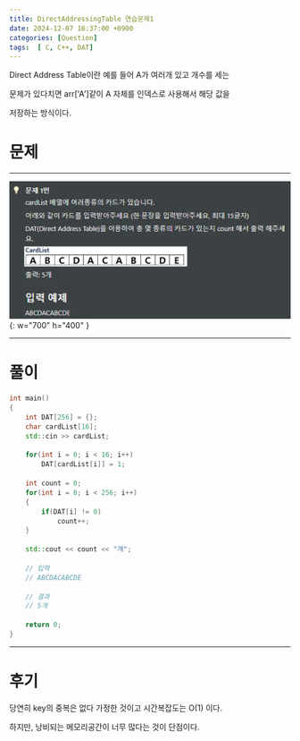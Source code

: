 ```yaml
---
title: DirectAddressingTable 연습문제1
date: 2024-12-07 16:37:00 +0900
categories: [Question]  
tags:  [ C, C++, DAT]
---
```


Direct Address Table이란 예를 들어 A가 여러개 있고 개수를 세는

문제가 있다치면 arr['A']같이 A 자체를 인덱스로 사용해서 해당 값을

저장하는 방식이다.

# 문제   
---------------------------------------

![Desktop View](/assets/img/DAT1.png){: w="700" h="400" }

---------------------------------------

# 풀이

```c++
int main()
{
    int DAT[256] = {};
    char cardList[16];
    std::cin >> cardList;

    for(int i = 0; i < 16; i++)
        DAT[cardList[i]] = 1;

    int count = 0;
    for(int i = 0; i < 256; i++)
    {
        if(DAT[i] != 0)
            count++;
    }

    std::cout << count << "개";

    // 입력
    // ABCDACABCDE
    
    // 결과
    // 5개

    return 0;
}

```
---------------------------------------

# 후기

당연히 key의 중복은 없다 가정한 것이고 시간복잡도는 O(1) 이다.

하지만, 낭비되는 메모리공간이 너무 많다는 것이 단점이다.

